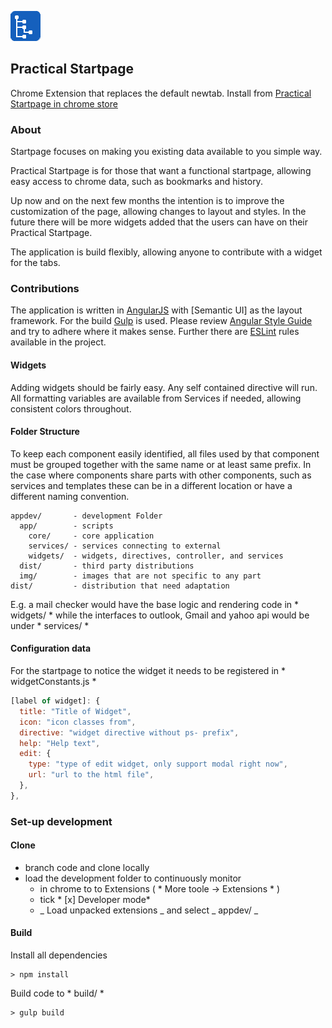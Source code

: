 ![logo]

## Practical Startpage
Chrome Extension that replaces the default newtab. Install from [Practical Startpage in chrome store]

### About
Startpage focuses on making you existing data available to you simple way.

Practical Startpage is for those that want a functional startpage, allowing easy access to chrome data, such as bookmarks and history.

Up now and on the next few months the intention is to improve the customization of the page, allowing changes to layout and styles. In the future there will be more widgets added that the users can have on their Practical Startpage.

The application is build flexibly, allowing anyone to contribute with a widget for the tabs.

### Contributions

The application is written in [AngularJS] with [Semantic UI] as the layout framework.
For the build [Gulp] is used. Please review [Angular Style Guide] and try to adhere where it makes sense. Further there are [ESLint] rules available in the project.

#### Widgets

Adding widgets should be fairly easy. Any self contained directive will run. All formatting variables are available from Services if needed, allowing consistent colors throughout.

#### Folder Structure

To keep each component easily identified, all files used by that component  must be grouped together with the same name or at least same prefix. In the case where components share parts with other components, such as services and templates these can be in a different location or have a different naming convention.

````
appdev/       - development Folder
  app/        - scripts
    core/     - core application
    services/ - services connecting to external
    widgets/  - widgets, directives, controller, and services
  dist/       - third party distributions
  img/        - images that are not specific to any part
dist/         - distribution that need adaptation

````
E.g. a mail checker would have the base logic and rendering code in * widgets/ * while the interfaces to outlook, Gmail and yahoo api would be under * services/ *

#### Configuration data

For the startpage to notice the widget it needs to be registered in * widgetConstants.js *

```javascript
[label of widget]: {
  title: "Title of Widget",
  icon: "icon classes from",
  directive: "widget directive without ps- prefix",
  help: "Help text",
  edit: {
    type: "type of edit widget, only support modal right now",
    url: "url to the html file",
  },
},
```

### Set-up development

#### Clone

* branch code and clone locally
* load the development folder to continuously monitor
  * in chrome to to Extensions ( * More toole -> Extensions * )
  * tick * [x] Developer mode*
  * _ Load unpacked extensions _ and select _ appdev/ _

#### Build

Install all dependencies
```
> npm install
```

Build code to * build/ *
```
> gulp build
```

[Practical Startpage in chrome store]: https://chrome.google.com/webstore/detail/ikjalccfdoghanieehppljppanjlmkcf
[AngularJS]: https://angularjs.org/
[Gulp]: http://gulpjs.com/
[Angular Style Guide]: https://github.com/johnpapa/angular-styleguide
[ESLint]: https://github.com/eslint/eslint
[logo]: ./appdev/img/icon48.png
